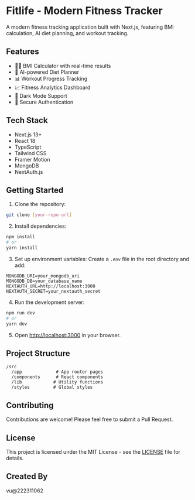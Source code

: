 # Fitlife - Modern Fitness Tracker

A modern fitness tracking application built with Next.js, featuring BMI calculation, AI diet planning, and workout tracking.

## Features

- 🏋️‍♂️ BMI Calculator with real-time results
- 🥗 AI-powered Diet Planner
- 📊 Workout Progress Tracking
- 📈 Fitness Analytics Dashboard
- 🌙 Dark Mode Support
- 🔐 Secure Authentication

## Tech Stack

- Next.js 13+
- React 18
- TypeScript
- Tailwind CSS
- Framer Motion
- MongoDB
- NextAuth.js

## Getting Started

1. Clone the repository:
```bash
git clone [your-repo-url]
```

2. Install dependencies:
```bash
npm install
# or
yarn install
```

3. Set up environment variables:
Create a `.env` file in the root directory and add:
```env
MONGODB_URI=your_mongodb_uri
MONGODB_DB=your_database_name
NEXTAUTH_URL=http://localhost:3000
NEXTAUTH_SECRET=your_nextauth_secret
```

4. Run the development server:
```bash
npm run dev
# or
yarn dev
```

5. Open [http://localhost:3000](http://localhost:3000) in your browser.

## Project Structure

```
/src
  /app             # App router pages
  /components      # React components
  /lib            # Utility functions
  /styles         # Global styles
```

## Contributing

Contributions are welcome! Please feel free to submit a Pull Request.

## License

This project is licensed under the MIT License - see the [LICENSE](LICENSE) file for details.

## Created By

vu@222311062
